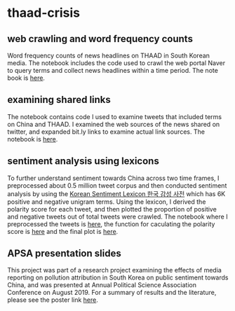 # thaad-crisis

## web crawling and word frequency counts
Word frequency counts of news headlines on THAAD in South Korean media. The notebook includes the code used to crawl the web portal Naver to query terms and collect news headlines within a time period. The note book is [here](https://github.com/ehsong/thaad-crisis/blob/master/Part1_Naver_News_Corpus.ipynb).

## examining shared links
The notebook contains code I used to examine tweets that included terms on China and THAAD. I examined the web sources of the news shared on twitter, and expanded bit.ly links to examine actual link sources. The notebook is [here](https://github.com/ehsong/thaad-crisis/blob/master/Part2_Twitter_Corpus.ipynb).

## sentiment analysis using lexicons
To further understand sentiment towards China across two time frames, I preprocessed about 0.5 million tweet corpus and then conducted sentiment analysis by using the [Korean Sentiment Lexicon 한국 감성 사전](https://github.com/park1200656/KnuSentiLex) which has 6K positive and negative unigram terms. Using the lexicon, I derived the polarity score for each tweet, and then plotted the proportion of positive and negative tweets out of total tweets were crawled. The notebook where I preprocessed the tweets is [here](https://github.com/ehsong/thaad-crisis/blob/master/text_preprocessing_modules.ipynb), the function for caculating the polarity score is [here](https://github.com/ehsong/thaad-crisis/blob/master/sent_module.ipynb) and the final plot is [here](https://github.com/ehsong/thaad-crisis/blob/master/run_senti.ipynb).

## APSA presentation slides
This project was part of a research project examining the effects of media reporting on pollution attribution in South Korea on public sentiment towards China, and was presented at Annual Political Science Association Conference on August 2019. For a summary of results and the literature, please see the poster link [here](https://apsa2019-apsa.ipostersessions.com/default.aspx?s=DF-1D-34-3D-64-33-21-12-B0-42-57-A1-87-AC-68-E1). 
